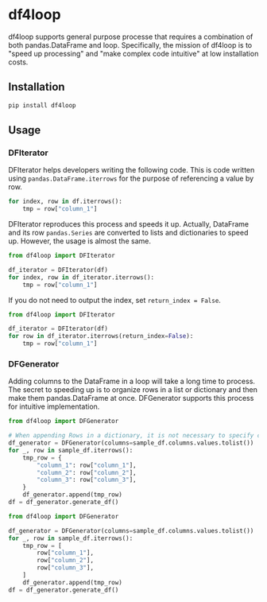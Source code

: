# df4loop

df4loop supports general purpose processe that requires a combination of both pandas.DataFrame and loop. Specifically, the mission of df4loop is to "speed up processing" and "make complex code intuitive" at low installation costs.

## Installation

```sh
pip install df4loop
```

## Usage

### DFIterator

DFIterator helps developers writing the following code. This is code written using `pandas.DataFrame.iterrows` for the purpose of referencing a value by row.

```py
for index, row in df.iterrows():
    tmp = row["column_1"]
```

DFIterator reproduces this process and speeds it up. Actually, DataFrame and its row `pandas.Series` are converted to lists and dictionaries to speed up. However, the usage is almost the same.

```py
from df4loop import DFIterator

df_iterator = DFIterator(df)
for index, row in df_iterator.iterrows():
    tmp = row["column_1"]
```

If you do not need to output the index, set `return_index = False`.

```py
from df4loop import DFIterator

df_iterator = DFIterator(df)
for row in df_iterator.iterrows(return_index=False):
    tmp = row["column_1"]
```

### DFGenerator

Adding columns to the DataFrame in a loop will take a long time to process. The secret to speeding up is to organize rows in a list or dictionary and then make them pandas.DataFrame at once. DFGenerator supports this process for intuitive implementation.

```py
from df4loop import DFGenerator

# When appending Rows in a dictionary, it is not necessary to specify columns.
df_generator = DFGenerator(columns=sample_df.columns.values.tolist())
for _, row in sample_df.iterrows():
    tmp_row = {
        "column_1": row["column_1"],
        "column_2": row["column_2"],
        "column_3": row["column_3"],
    }
    df_generator.append(tmp_row)
df = df_generator.generate_df()
```

```py
from df4loop import DFGenerator

df_generator = DFGenerator(columns=sample_df.columns.values.tolist())
for _, row in sample_df.iterrows():
    tmp_row = [
        row["column_1"],
        row["column_2"],
        row["column_3"],
    ]
    df_generator.append(tmp_row)
df = df_generator.generate_df()
```

